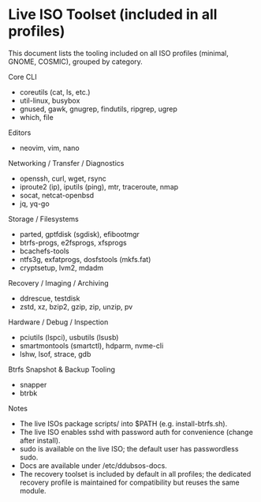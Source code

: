 # Live ISO Toolset (included in all profiles)

This document lists the tooling included on all ISO profiles (minimal, GNOME, COSMIC), grouped by category.

Core CLI
- coreutils (cat, ls, etc.)
- util-linux, busybox
- gnused, gawk, gnugrep, findutils, ripgrep, ugrep
- which, file

Editors
- neovim, vim, nano

Networking / Transfer / Diagnostics
- openssh, curl, wget, rsync
- iproute2 (ip), iputils (ping), mtr, traceroute, nmap
- socat, netcat-openbsd
- jq, yq-go

Storage / Filesystems
- parted, gptfdisk (sgdisk), efibootmgr
- btrfs-progs, e2fsprogs, xfsprogs
- bcachefs-tools
- ntfs3g, exfatprogs, dosfstools (mkfs.fat)
- cryptsetup, lvm2, mdadm

Recovery / Imaging / Archiving
- ddrescue, testdisk
- zstd, xz, bzip2, gzip, zip, unzip, pv

Hardware / Debug / Inspection
- pciutils (lspci), usbutils (lsusb)
- smartmontools (smartctl), hdparm, nvme-cli
- lshw, lsof, strace, gdb

Btrfs Snapshot & Backup Tooling
- snapper
- btrbk

Notes
- The live ISOs package scripts/ into $PATH (e.g. install-btrfs.sh).
- The live ISO enables sshd with password auth for convenience (change after install).
- sudo is available on the live ISO; the default user has passwordless sudo.
- Docs are available under /etc/ddubsos-docs.
- The recovery toolset is included by default in all profiles; the dedicated recovery profile is maintained for compatibility but reuses the same module.
